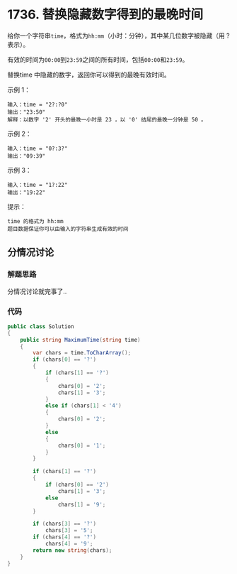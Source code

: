 # 1736. 替换隐藏数字得到的最晚时间
给你一个字符串``time``，格式为``hh:mm``（小时：分钟），其中某几位数字被隐藏（用 ? 表示）。

有效的时间为``00:00``到``23:59``之间的所有时间，包括``00:00``和``23:59``。

替换time 中隐藏的数字，返回你可以得到的最晚有效时间。

示例 1：
```
输入：time = "2?:?0"
输出："23:50"
解释：以数字 '2' 开头的最晚一小时是 23 ，以 '0' 结尾的最晚一分钟是 50 。
```
示例 2：
```
输入：time = "0?:3?"
输出："09:39"
```
示例 3：
```
输入：time = "1?:22"
输出："19:22"
```

提示：
```
time 的格式为 hh:mm
题目数据保证你可以由输入的字符串生成有效的时间
```
## 分情况讨论

### 解题思路
分情况讨论就完事了..

### 代码

```csharp
public class Solution
{
    public string MaximumTime(string time)
    {
        var chars = time.ToCharArray();
        if (chars[0] == '?')
        {
            if (chars[1] == '?')
            {
                chars[0] = '2';
                chars[1] = '3';
            }
            else if (chars[1] < '4')
            {
                chars[0] = '2';
            }
            else
            {
                chars[0] = '1';
            }
        }

        if (chars[1] == '?')
        {
            if (chars[0] == '2')
                chars[1] = '3';
            else
                chars[1] = '9';
        }

        if (chars[3] == '?')
            chars[3] = '5';
        if (chars[4] == '?')
            chars[4] = '9';
        return new string(chars);
    }
}
```


